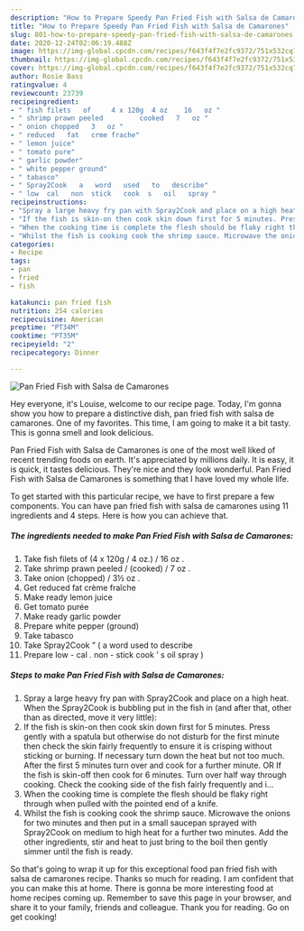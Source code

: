 ```yaml
---
description: "How to Prepare Speedy Pan Fried Fish with Salsa de Camarones"
title: "How to Prepare Speedy Pan Fried Fish with Salsa de Camarones"
slug: 801-how-to-prepare-speedy-pan-fried-fish-with-salsa-de-camarones
date: 2020-12-24T02:06:19.488Z
image: https://img-global.cpcdn.com/recipes/f643f4f7e2fc9372/751x532cq70/pan-fried-fish-with-salsa-de-camarones-recipe-main-photo.jpg
thumbnail: https://img-global.cpcdn.com/recipes/f643f4f7e2fc9372/751x532cq70/pan-fried-fish-with-salsa-de-camarones-recipe-main-photo.jpg
cover: https://img-global.cpcdn.com/recipes/f643f4f7e2fc9372/751x532cq70/pan-fried-fish-with-salsa-de-camarones-recipe-main-photo.jpg
author: Rosie Bass
ratingvalue: 4
reviewcount: 23739
recipeingredient:
- " fish filets   of     4 x 120g  4 oz    16   oz "
- " shrimp prawn peeled         cooked   7   oz "
- " onion chopped   3   oz "
- " reduced   fat   crme frache"
- " lemon juice"
- " tomato pure"
- " garlic powder"
- " white pepper ground"
- " tabasco"
- " Spray2Cook   a   word   used   to   describe"
- " low  cal   non  stick   cook  s   oil   spray "
recipeinstructions:
- "Spray a large heavy fry pan with Spray2Cook and place on a high heat. When the Spray2Cook is bubbling put in the fish in (and after that, other than as directed, move it very little):"
- "If the fish is skin-on then cook skin down first for 5 minutes. Press gently with a spatula but otherwise do not disturb for the first minute then check the skin fairly frequently to ensure it is crisping without sticking or burning. If necessary turn down the heat but not too much. After the first 5 minutes turn over and cook for a further minute. OR If the fish is skin-off then cook for 6 minutes. Turn over half way through cooking. Check the cooking side of the fish fairly frequently and i..."
- "When the cooking time is complete the flesh should be flaky right through when pulled with the pointed end of a knife."
- "Whilst the fish is cooking cook the shrimp sauce. Microwave the onions for two minutes and then put in a small saucepan sprayed with Spray2Cook on medium to high heat for a further two minutes. Add the other ingredients, stir and heat to just bring to the boil then gently simmer until the fish is ready."
categories:
- Recipe
tags:
- pan
- fried
- fish

katakunci: pan fried fish 
nutrition: 254 calories
recipecuisine: American
preptime: "PT34M"
cooktime: "PT35M"
recipeyield: "2"
recipecategory: Dinner

---
```



![Pan Fried Fish with Salsa de Camarones](https://img-global.cpcdn.com/recipes/f643f4f7e2fc9372/751x532cq70/pan-fried-fish-with-salsa-de-camarones-recipe-main-photo.jpg)

Hey everyone, it's Louise, welcome to our recipe page. Today, I'm gonna show you how to prepare a distinctive dish, pan fried fish with salsa de camarones. One of my favorites. This time, I am going to make it a bit tasty. This is gonna smell and look delicious.



Pan Fried Fish with Salsa de Camarones is one of the most well liked of recent trending foods on earth. It's appreciated by millions daily. It is easy, it is quick, it tastes delicious. They're nice and they look wonderful. Pan Fried Fish with Salsa de Camarones is something that I have loved my whole life.


To get started with this particular recipe, we have to first prepare a few components. You can have pan fried fish with salsa de camarones using 11 ingredients and 4 steps. Here is how you can achieve that.

<!--inarticleads1-->

##### The ingredients needed to make Pan Fried Fish with Salsa de Camarones:

1. Take  fish filets   of     (4 x 120g / 4 oz.)  /  16   oz .
1. Take  shrimp prawn peeled     /    (cooked) /  7   oz .
1. Take  onion (chopped) /  3½   oz .
1. Get  reduced   fat   crème fraîche
1. Make ready  lemon juice
1. Get  tomato purée
1. Make ready  garlic powder
1. Prepare  white pepper (ground)
1. Take  tabasco
1. Take  Spray2Cook ” ( a   word   used   to   describe
1. Prepare  low - cal .  non - stick   cook ’ s   oil   spray )




<!--inarticleads2-->

##### Steps to make Pan Fried Fish with Salsa de Camarones:

1. Spray a large heavy fry pan with Spray2Cook and place on a high heat. When the Spray2Cook is bubbling put in the fish in (and after that, other than as directed, move it very little):
1. If the fish is skin-on then cook skin down first for 5 minutes. Press gently with a spatula but otherwise do not disturb for the first minute then check the skin fairly frequently to ensure it is crisping without sticking or burning. If necessary turn down the heat but not too much. After the first 5 minutes turn over and cook for a further minute. OR If the fish is skin-off then cook for 6 minutes. Turn over half way through cooking. Check the cooking side of the fish fairly frequently and i...
1. When the cooking time is complete the flesh should be flaky right through when pulled with the pointed end of a knife.
1. Whilst the fish is cooking cook the shrimp sauce. Microwave the onions for two minutes and then put in a small saucepan sprayed with Spray2Cook on medium to high heat for a further two minutes. Add the other ingredients, stir and heat to just bring to the boil then gently simmer until the fish is ready.




So that's going to wrap it up for this exceptional food pan fried fish with salsa de camarones recipe. Thanks so much for reading. I am confident that you can make this at home. There is gonna be more interesting food at home recipes coming up. Remember to save this page in your browser, and share it to your family, friends and colleague. Thank you for reading. Go on get cooking!
